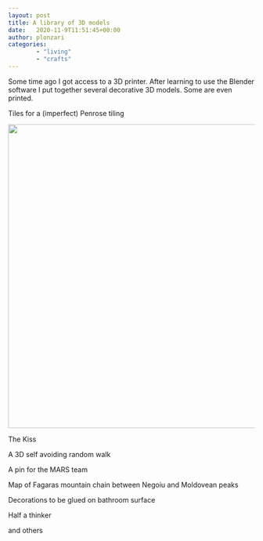 ```yaml
---
layout: post
title: A library of 3D models 
date:   2020-11-9T11:51:45+00:00
author: plonzari
categories: 
        - "living"
        - "crafts"
---
```



Some time ago I got access to a 3D printer. After learning to use the Blender software I put 
together several decorative 3D models. Some are even printed.

Tiles for a (imperfect) Penrose tiling

<div style="text-align: center">
<img src="{{ site.baseurl }}/assets/3D/TilingFinal.png" width="620" />
</div>

<!--more-->

The Kiss

<script src="https://embed.github.com/view/3d/plonzari/blog/gh-pages/assets/3D/TheKissLP.stl"></script>


A 3D self avoiding random walk

<script src="https://embed.github.com/view/3d/plonzari/blog/gh-pages/assets/3D/RWdiag.stl"></script>

A pin for the MARS team

<script src="https://embed.github.com/view/3d/plonzari/blog/gh-pages/assets/3D/marsmash.stl"></script>


Map of Fagaras mountain chain between Negoiu and Moldovean peaks

<script src="https://embed.github.com/view/3d/plonzari/blog/gh-pages/assets/3D/map.stl"></script>


Decorations to be glued on bathroom surface

Half a thinker

<script src="https://embed.github.com/view/3d/plonzari/blog/gh-pages/assets/3D/Rodin.stl"></script>

and others

<script src="https://embed.github.com/view/3d/plonzari/blog/gh-pages/assets/3D/Piss.stl"></script>

<script src="https://embed.github.com/view/3d/plonzari/blog/gh-pages/assets/3D/ShitHappens.stl"></script>

